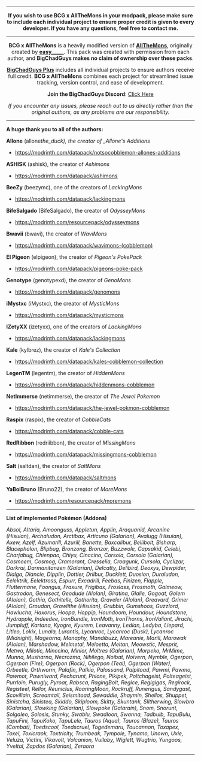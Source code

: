 <div align='center'>

---

**If you wish to use BCG x AllTheMons in your modpack, please make sure to include each individual project to ensure proper credit is given to every developer. If you have any questions, feel free to contact me.**

---
  
**BCG x AllTheMons** is a heavily modified version of **[AllTheMons](https://modrinth.com/datapack/allthemons)**, originally created by **[easy_____](https://modrinth.com/user/easy_____)**. This pack was created with permission from each author, and **BigChadGuys makes no claim of ownership over these packs**.

**[BigChadGuys Plus](https://modrinth.com/modpack/bcg)** includes all individual projects to ensure authors receive full credit. **BCG x AllTheMons** combines each project for streamlined issue tracking, version control, and ease of development.

**Join the BigChadGuys Discord**: [Click Here](https://discord.gg/bigchadguys)

_If you encounter any issues, please reach out to us directly rather than the original authors, as any problems are our responsibility._

</div>

---

**A huge thank you to all of the authors:**

**Allone** (allone*the_duck), the creator of \_Allone's Additions*
  - https://modrinth.com/datapack/notsocobblemon-allones-additions
    
**ASHISK** (ashisk), the creator of _Ashimons_
  - https://modrinth.com/datapack/ashimons
    
**BeeZy** (beezymc), one of the creators of _LackingMons_
  - https://modrinth.com/datapack/lackingmons
    
**BifeSalgado** (BifeSalgado), the creator of _OdysseyMons_
  - https://modrinth.com/resourcepack/odysseymons
    
**Bwavii** (bwavi), the creator of _WaviMons_
  - https://modrinth.com/datapack/wavimons-(cobblemon)
    
**El Pigeon** (elpigeon), the creator of _Pigeon's PokePack_
  - https://modrinth.com/datapack/pigeons-poke-pack
    
**Genotype** (genotypexd), the creator of _GenoMons_
  - https://modrinth.com/datapack/genomons
    
**iMystxc** (iMystxc), the creator of _MysticMons_
  - https://modrinth.com/datapack/mysticmons
    
**IZetyXX** (izetyxx), one of the creators of _LackingMons_
  - https://modrinth.com/datapack/lackingmons
    
**Kale** (kylbrez), the creator of _Kale's Collection_
  - https://modrinth.com/datapack/kales-cobblemon-collection
    
**LegenTM** (legentm), the creator of _HiddenMons_
  - https://modrinth.com/datapack/hiddenmons-cobblemon
    
**NetImmerse** (netimmerse), the creator of _The Jewel Pokemon_
  - https://modrinth.com/datapack/the-jewel-pokmon-cobblemon
    
**Raspix** (raspix), the creator of _CobbleCats_
  - https://modrinth.com/datapack/cobble-cats
    
**RedRibbon** (redriibbon), the creator of _MissingMons_
  - https://modrinth.com/datapack/missingmons-cobblemon
    
**Salt** (saltdan), the creator of _SaltMons_
  - https://modrinth.com/datapack/saltmons
    
**YaBoiBruno** (Bruno22), the creator of _MoreMons_
  - https://modrinth.com/resourcepack/moremons

---

**List of implemented Pokémon (Addons)**

_Absol, Altaria, Amoonguss, Appletun, Applin, Araquanid, Arcanine (Hisuian), Archaludon, Arctibax, Articuno (Galarian), Avalugg (Hisuian), Axew, Azelf, Azumarill, Azurill, Banette, Baxcalibur, Bellibolt, Bisharp, Blacephalon, Blipbug, Bronzong, Bronzor, Buzzwole, Capsakid, Celebi, Charjabug, Chienpao, Chiyu, Cinccino, Corsola, Corsola (Galarian), Cosmoem, Cosmog, Cramorant, Cresselia, Croagunk, Cursola, Cyclizar, Darkrai, Darmanitanzen (Galarian), Delcatty, Delibird, Deoxys, Dewpider, Dialga, Diancie, Dipplin, Dottler, Drilbur, Ducklett, Duosion, Duraludon, Eelektrik, Eelektross, Espurr, Excadrill, Feebas, Finizen, Flapple, Fluttermane, Foongus, Fraxure, Frigibax, Froslass, Frosmoth, Galmeow, Gastrodon, Genesect, Geodude (Alolan), Giratina, Glalie, Gogoat, Golem (Alolan), Gothia, Gothitelle, Gothorita, Graveler (Alolan), Greavard, Grimer (Alolan), Groudon, Growlithe (Hisuian), Grubbin, Gumshoos, Guzzlord, Hawlucha, Haxorus, Hoopa, Hoppip, Houndoom, Houndour, Houndstone, Hydrapple, Indeedee, IronBundle, IronMoth, IronThorns, IronValiant, Jirachi, Jumpluff, Kartana, Kyogre, Kyurem, Leavanny, Ledian, Ledyba, Liepard, Litleo, Lokix, Lunala, Lurantis, Lycanroc, Lycanroc (Dusk), Lycanroc (Midnight), Magearna, Manaphy, Mandibuzz, Mareanie, Marill, Marowak (Alolan), Marshadow, Melmetal, Meloetta, Meltan, Meowstic, Mesprit, Metwo, Milotic, Minccino, Minior, Moltres (Galarian), Morpeko, MrMime, Munna, Musharna, Necrozma, Nihilego, Noibat, Noivern, Nymble, Ogerpon, Ogerpon (Fire), Ogerpon (Rock), Ogerpon (Teal), Ogerpon (Water), Orbeetle, Orthworm, Palafin, Palkia, Palossand, Palpitoad, Pawmi, Pawmo, Pawmot, Pawniward, Pecharunt, Phione, Pikipek, Poltchageist, Polteageist, Purrloin, Purugly, Pyroar, Rabsca, RagingBolt, Regice, Regigigas, Regirock, Registeel, Rellor, Reuniclus, RoaringMoon, Rockruff, Runerigus, Sandygast, Scovillain, Screamtail, Seismitoad, Sewaddle, Shaymin, Shellos, Shuppet, Sinistcha, Sinistea, Skiddo, Skiploom, Skitty, Skuntank, Slitherwing, Slowbro (Galarian), Slowking (Galarian), Slowpoke (Galarain), Snom, Snorunt, Solgaleo, Solosis, Stunky, Swablu, Swadloon, Swanna, Tadbulb, TapuBulu, TapuFini, TapuKoko, TapuLele, Tauros (Aqua), Tauros (Blaze), Tauros (Combat), Toedscool, Toedscruel, Togedemaru, Toucannon, Toxapex, Toxel, Toxicraok, Toxtricity, Trumbeak, Tympole, Tynamo, Unown, Uxie, Veluza, Victini, Vikavolt, Volcanion, Vullaby, Wiglett, Wugtrio, Yungoos, Yveltal, Zapdos (Galarian), Zeraora_

---
